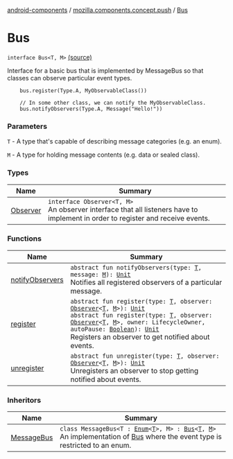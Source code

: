 [android-components](../../index.md) / [mozilla.components.concept.push](../index.md) / [Bus](./index.md)

# Bus

`interface Bus<T, M>` [(source)](https://github.com/mozilla-mobile/android-components/blob/master/components/concept/push/src/main/java/mozilla/components/concept/push/Bus.kt#L31)

Interface for a basic bus that is implemented by MessageBus so that classes can observe particular event types.

```
    bus.register(Type.A, MyObservableClass())

    // In some other class, we can notify the MyObservableClass.
    bus.notifyObservers(Type.A, Message("Hello!"))
```

### Parameters

`T` - A type that's capable of describing message categories (e.g. an enum).

`M` - A type for holding message contents (e.g. data or sealed class).

### Types

| Name | Summary |
|---|---|
| [Observer](-observer/index.md) | `interface Observer<T, M>`<br>An observer interface that all listeners have to implement in order to register and receive events. |

### Functions

| Name | Summary |
|---|---|
| [notifyObservers](notify-observers.md) | `abstract fun notifyObservers(type: `[`T`](index.md#T)`, message: `[`M`](index.md#M)`): `[`Unit`](https://kotlinlang.org/api/latest/jvm/stdlib/kotlin/-unit/index.html)<br>Notifies all registered observers of a particular message. |
| [register](register.md) | `abstract fun register(type: `[`T`](index.md#T)`, observer: `[`Observer`](-observer/index.md)`<`[`T`](index.md#T)`, `[`M`](index.md#M)`>): `[`Unit`](https://kotlinlang.org/api/latest/jvm/stdlib/kotlin/-unit/index.html)<br>`abstract fun register(type: `[`T`](index.md#T)`, observer: `[`Observer`](-observer/index.md)`<`[`T`](index.md#T)`, `[`M`](index.md#M)`>, owner: LifecycleOwner, autoPause: `[`Boolean`](https://kotlinlang.org/api/latest/jvm/stdlib/kotlin/-boolean/index.html)`): `[`Unit`](https://kotlinlang.org/api/latest/jvm/stdlib/kotlin/-unit/index.html)<br>Registers an observer to get notified about events. |
| [unregister](unregister.md) | `abstract fun unregister(type: `[`T`](index.md#T)`, observer: `[`Observer`](-observer/index.md)`<`[`T`](index.md#T)`, `[`M`](index.md#M)`>): `[`Unit`](https://kotlinlang.org/api/latest/jvm/stdlib/kotlin/-unit/index.html)<br>Unregisters an observer to stop getting notified about events. |

### Inheritors

| Name | Summary |
|---|---|
| [MessageBus](../../mozilla.components.feature.push/-message-bus/index.md) | `class MessageBus<T : `[`Enum`](https://kotlinlang.org/api/latest/jvm/stdlib/kotlin/-enum/index.html)`<`[`T`](../../mozilla.components.feature.push/-message-bus/index.md#T)`>, M> : `[`Bus`](./index.md)`<`[`T`](../../mozilla.components.feature.push/-message-bus/index.md#T)`, `[`M`](../../mozilla.components.feature.push/-message-bus/index.md#M)`>`<br>An implementation of [Bus](./index.md) where the event type is restricted to an enum. |
